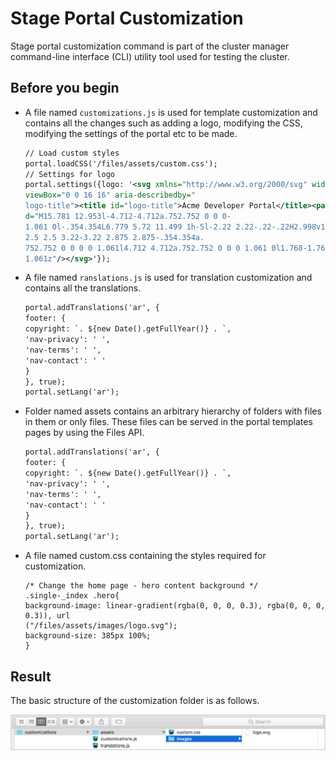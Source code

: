 ﻿# Stage Portal Customization

<head>
  <meta name="guidename" content="API Management"/>
  <meta name="context" content="GUID-0bc095bf-0c35-4f6a-a3c6-68d1d5f52b7a"/>
</head>

Stage portal customization command is part of the cluster manager command-line interface (CLI) utility tool used for testing the cluster. 

## Before you begin

- A file named `customizations.js` is used for template customization and contains all the changes such as adding a logo, modifying the CSS, modifying the settings of the portal etc to be made. 

  ```xml
  // Load custom styles
  portal.loadCSS('/files/assets/custom.css');
  // Settings for logo
  portal.settings({logo: '<svg xmlns="http://www.w3.org/2000/svg" width="1em" height="1em"
  viewBox="0 0 16 16" aria-describedby="
  logo-title"><title id="logo-title">Acme Developer Portal</title><path fill="#272727"
  d="M15.781 12.953l-4.712-4.712a.752.752 0 0 0-
  1.061 0l-.354.354L6.779 5.72 11.499 1h-5l-2.22 2.22-.22-.22H2.998v1.061l.22.22-3.22 3.22
  2.5 2.5 3.22-3.22 2.875 2.875-.354.354a.
  752.752 0 0 0 0 1.061l4.712 4.712a.752.752 0 0 0 1.061 0l1.768-1.768a.752.752 0 0 0 0-
  1.061z"/></svg>'});
  ```

- A file named `ranslations.js` is used for translation customization and contains all the translations. 

  ```xml
  portal.addTranslations('ar', {
  footer: {
  copyright: `. ${new Date().getFullYear()} . `,
  'nav-privacy': ' ',
  'nav-terms': ' ',
  'nav-contact': ' '
  }
  }, true);
  portal.setLang('ar');
  ```

- Folder named assets contains an arbitrary hierarchy of folders with files in them or only files. These files can be served in the portal templates pages by using the Files API. 

  ```xml
  portal.addTranslations('ar', {
  footer: {
  copyright: `. ${new Date().getFullYear()} . `,
  'nav-privacy': ' ',
  'nav-terms': ' ',
  'nav-contact': ' '
  }
  }, true);
  portal.setLang('ar');
  ```

- A file named custom.css containing the styles required for customization. 

  ```
  /* Change the home page - hero content background */
  .single-_index .hero{
  background-image: linear-gradient(rgba(0, 0, 0, 0.3), rgba(0, 0, 0, 0.3)), url
  ("/files/assets/images/logo.svg");
  background-size: 385px 100%;
  }
  ```

## Result

The basic structure of the customization folder is as follows. 

![](../../../Images/customizations_folder_structure.png)
